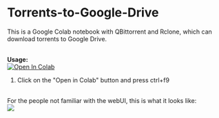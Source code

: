 # Torrents-to-Google-Drive
This is a Google Colab notebook with QBittorrent and Rclone, which can download torrents to Google Drive.

<br><b>Usage:</b>
<br>
<a href="https://colab.research.google.com/github/pcgamescollections2021/torrent2gdrive/blob/main/compiled_by_pcgames_collections_.ipynb" target="_parent\"><img src="https://colab.research.google.com/assets/colab-badge.svg" alt="Open In Colab"/></a>
1. Click on the "Open in Colab" button and press ctrl+f9
<br>
For the people not familiar with the webUI, this is what it looks like:
<br>
<img src="https://i.snag.gy/ZAg2PS.jpg">
